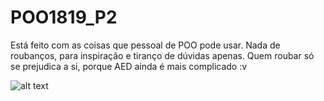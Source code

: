 # POO1819_P2
Está feito com as coisas que pessoal de POO pode usar. Nada de roubanços, para inspiração e tiranço de dúvidas apenas. 
Quem roubar só se prejudica a si, porque AED ainda é mais complicado :v

![alt text](https://i.redd.it/ps4dkkapl7u21.jpg)
